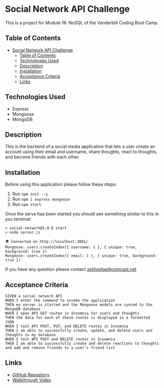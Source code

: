 # Social Network API Challenge

This is a project for Module 18: NoSQL of the Vanderbilt Coding Boot Camp.

## Table of Contents
- [Social Network API Challenge](#social-network-api-challenge)
  - [Table of Contents](#table-of-contents)
  - [Technologies Used](#technologies-used)
  - [Description](#description)
  - [Installation](#installation)
  - [Acceptance Criteria](#acceptance-criteria)
  - [Links](#links)

## Technologies Used
- Express
- Mongoose
- MongoDB
  
## Description
This is the backend of a social media application that lets a user create an account using their email and username, share thoughts, react to thoughts, and become friends with each other.

## Installation
Before using this application please follow these steps:
1. Run `npm init --y`
2. Run `npm i express mongoose`
3. Run `npm start`

Once the serve has been started you should see something similar to this in you terminal:
```
> social-network@1.0.0 start
> node server.js

🌍 Connected on http://localhost:3001/
Mongoose: users.createIndex({ username: 1 }, { unique: true, background: true })
Mongoose: users.createIndex({ email: 1 }, { unique: true, background: true })
```
If you have any question please contact <ashhodge@comcast.net> 
## Acceptance Criteria
```
GIVEN a social network API
WHEN I enter the command to invoke the application
THEN my server is started and the Mongoose models are synced to the MongoDB database
WHEN I open API GET routes in Insomnia for users and thoughts
THEN the data for each of these routes is displayed in a formatted JSON
WHEN I test API POST, PUT, and DELETE routes in Insomnia
THEN I am able to successfully create, update, and delete users and thoughts in my database
WHEN I test API POST and DELETE routes in Insomnia
THEN I am able to successfully create and delete reactions to thoughts and add and remove friends to a user’s friend list
```
## Links
- [GitHub Repository](https://github.com/ashleyhodge/social-network)
- [Walkthrough Video]()
